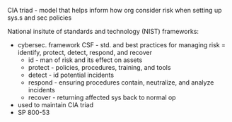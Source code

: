 CIA triad - model that helps inform how org consider risk when setting up sys.s and sec policies

National insitute of standards and technology (NIST) frameworks:
- cybersec. framework CSF - std. and best practices for managing risk = identify, protect, detect, respond, and recover
    - id - man of risk and its effect on assets
    - protect - policies, procedures, training, and tools
    - detect - id potential incidents
    - respond - ensuring procedures contain, neutralize, and analyze incidents
    - recover - returning affected sys back to normal op
- used to maintain CIA triad
- SP 800-53
